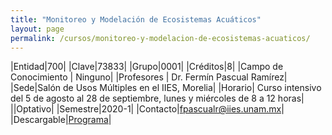 ```yaml
---
title: "Monitoreo y Modelación de Ecosistemas Acuáticos"
layout: page
permalink: /cursos/monitoreo-y-modelacion-de-ecosistemas-acuaticos/
---
```


|Entidad|700|
|Clave|73833|
|Grupo|0001|
|Créditos|8|
|Campo de Conocimiento | Ninguno|
|Profesores | Dr. Fermín Pascual Ramírez|
|Sede|Salón de Usos Múltiples en el IIES, Morelia|
|Horario| Curso intensivo del 5 de agosto al 28 de septiembre, lunes y miércoles de 8 a 12 horas|
||Optativo|
|Semestre|2020-1|
|Contacto|<fpascualr@iies.unam.mx>|
|Descargable|[Programa](monitoreo_y_modelacion_de_ecosistemas_acuaticos.pdf)|
